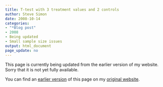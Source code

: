 ```yaml
---
title: T-test with 3 treatment values and 2 controls
author: Steve Simon
date: 2008-10-14
categories:
- "*Blog post"
- 2008
- Being updated
- Small sample size issues
output: html_document
page_update: no
---
```


This page is currently being updated from the earlier version of my website. Sorry that it is not yet fully available.

<!---More--->

You can find an [earlier version][sim1] of this page on my [original website][sim2].

[sim1]: http://www.pmean.com/08/TtestWith3and2.html
[sim2]: http://www.pmean.com/original_site.html
